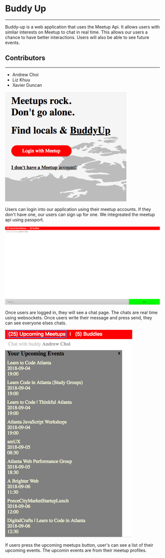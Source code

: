 # Buddy Up
-------------------
Buddy-up is a web application that uses the Meetup Api. It allows users with simliar interests on Meetup to chat in real time. This allows our users a chance to have better interactions. Users will also be able to see future events. 

## Contributors
--------------
* Andrew Choi
* Liz Khuu
* Xavier Duncan

![](media/login.png)

Users can login into our application using their meetup accounts. If they don't have one, our users can sign up for one. We integreated the meetup api using passport. 

![](media/chat.png)

Once users are logged in, they will see a chat page. The chats are real time using websockets. Once users write their message and press send, they can see everyone elses chats.


![](media/events.png)

If users press the upcoming meetups button, user's can see a list of their upcoming events. The upcomin events are from their meetup profiles. 
